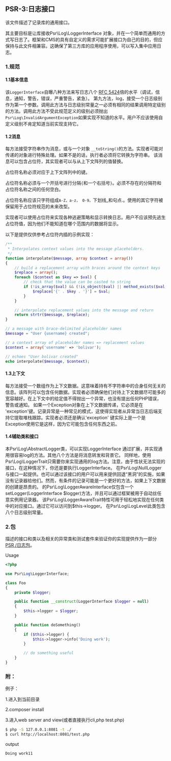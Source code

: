 ## PSR-3:日志接口
该文件描述了记录库的通用接口。

其主要目标是让库接收Psr\Log\LoggerInterface 对象，并在一个简单而通用的方式写日志了。框架和CMS的具有自定义的需求可能扩展接口为自己的目的，但应保持与此文件相兼容。这确保了第三方库的应用程序使用，可以写入集中应用日志。

### 1.规范
#### 1.1基本信息

该```LoggerInterface```自曝八种方法来写日志八个 [RFC 5424]()倍的水平（调试，信息，通知，警告，错误，严重警告，紧急）。
第九方法，log，接受一个日志级别作为第一个参数。调用此方法与日志级别常量之一必须有相同的结果调用特定级别的方法。调用此方法不受此规范定义的级别必须抛出
```Psr\Log\InvalidArgumentException```如果实现不知道的水平。用户不应该使用自定义级别不肯定知道当前实现支持它。

#### 1.2消息

每方法接受字符串作为消息，或与一个对象 ```__toString()```的方法。实现者可能对传递的对象进行特殊处理。如果不是的话，执行者必须将它转换为字符串。
该消息可以包含占位符，其实现者可以与从上下文阵列的值替换。

占位符名称必须对应于上下文阵列中的键。

占位符名称必须与一个开括号进行分隔```{```和一个右括号```}```。必须不存在的分隔符和占位符名称之间的任何空白。

占位符名称应该只字符组成```A-Z，a-z， 0-9，```下划线_和句点.。使用的其它字符被保留用于占位符规范的未来改型。

实现者可以使用占位符来实现各种逃避策略和显示转换日志。用户不应该预先逃生占位符值，因为他们不能知道在哪个范围内的数据将显示。

以下是提供仅供参考占位符内插的示例实现：
```php
/**
 * Interpolates context values into the message placeholders.
 */
function interpolate($message, array $context = array())
{
    // build a replacement array with braces around the context keys
    $replace = array();
    foreach ($context as $key => $val) {
        // check that the value can be casted to string
        if (!is_array($val) && (!is_object($val) || method_exists($val, '__toString'))) {
            $replace['{' . $key . '}'] = $val;
        }
    }

    // interpolate replacement values into the message and return
    return strtr($message, $replace);
}

// a message with brace-delimited placeholder names
$message = "User {username} created";

// a context array of placeholder names => replacement values
$context = array('username' => 'bolivar');

// echoes "User bolivar created"
echo interpolate($message, $context);
```

#### 1.3上下文

每方法接受一个数组作为上下文数据。这意味着持有不字符串中的合身任何无关的信息。该阵列可以包含任何数据。实现者必须确保他们对待上下文数据尽可能多的宽容越好。在上下文中的给定值不得抛出一个异常，也没有提出任何PHP错误，警告或通知。
如果一个Exception对象在上下文数据传递，它必须是在 'exception'键。记录异常是一种常见的模式，这使得实现者从异常当日志后端支持它提取堆栈跟踪。实现者必须还是确认'exception' 键实际上是一个是Exception使用它是这样，因为它可能包含任何东西之前。

#### 1.4辅助类和接口

本Psr\Log\AbstractLogger类，可以实现LoggerInterface 通过扩展，并实现通用很容易log的方法。其他八个方法是将消息转发和背景它。
同样地，使用Psr\Log\LoggerTrait只需要你来实现通用的log方法。注意，由于性状无法实现的接口，在这种情况下，你还是要执行LoggerInterface。
在Psr\Log\NullLogger与接口一起提供。也可以通过该接口的用户可以用来提供回退“黑洞”的实施，如果没有记录器给他们。然而，有条件的记录可能是一个更好的方法，如果上下文数据的创建是昂贵的。
的Psr\Log\LoggerAwareInterface仅包含一个 setLogger(LoggerInterface $logger)方法，并且可以通过框架被用于自动丝任意实例用记录器。
该Psr\Log\LoggerAwareTrait特性可用于轻松地实现在任何类中的对应接口。通过它可以访问到$this->logger。
在Psr\Log\LogLevel此类包含八个日志级别常量。

### 2.包

描述的接口和类以及相关的异常类和测试套件来验证你的实现提供作为一部分 [PSR /日志包](https://packagist.org/packages/psr/log)。

Usage
```php
<?php

use Psr\Log\LoggerInterface;

class Foo
{
    private $logger;

    public function __construct(LoggerInterface $logger = null)
    {
        $this->logger = $logger;
    }

    public function doSomething()
    {
        if ($this->logger) {
            $this->logger->info('Doing work');
        }

        // do something useful
    }
}
```


### 附：
例子：

1.进入到当前目录

2.composer install

3.进入web server and view(或者直接执行cli,php test.php)
```bash
$ php -S 127.0.0.1:8081 -t ./
$ curl http://localhost:8081/test.php
```
output
```text
Doing work11
```

